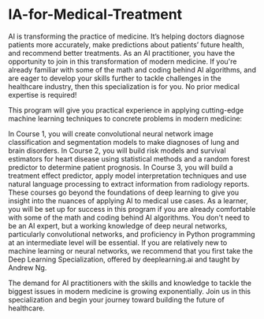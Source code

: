 # IA-for-Medical-Treatment

AI is transforming the practice of medicine. It’s helping doctors diagnose patients more accurately, make predictions about patients’ future health, and recommend better treatments. As an AI practitioner, you have the opportunity to join in this transformation of modern medicine. If you're already familiar with some of the math and coding behind AI algorithms, and are eager to develop your skills further to tackle challenges in the healthcare industry, then this specialization is for you. No prior medical expertise is required!

This program will give you practical experience in applying cutting-edge machine learning techniques to concrete problems in modern medicine:

In Course 1, you will create convolutional neural network image classification and segmentation models to make diagnoses of lung and brain disorders. In Course 2, you will build risk models and survival estimators for heart disease using statistical methods and a random forest predictor to determine patient prognosis. In Course 3, you will build a treatment effect predictor, apply model interpretation techniques and use natural language processing to extract information from radiology reports. These courses go beyond the foundations of deep learning to give you insight into the nuances of applying AI to medical use cases. As a learner, you will be set up for success in this program if you are already comfortable with some of the math and coding behind AI algorithms. You don't need to be an AI expert, but a working knowledge of deep neural networks, particularly convolutional networks, and proficiency in Python programming at an intermediate level will be essential. If you are relatively new to machine learning or neural networks, we recommend that you first take the Deep Learning Specialization, offered by deeplearning.ai and taught by Andrew Ng.

The demand for AI practitioners with the skills and knowledge to tackle the biggest issues in modern medicine is growing exponentially. Join us in this specialization and begin your journey toward building the future of healthcare.
